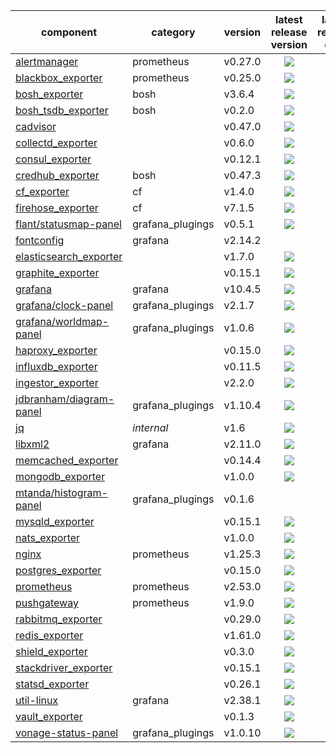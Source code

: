| component                 | category         | version | latest release version           | latest release date              |
|---------------------------|------------------|---------|:--------------------------------:|:--------------------------------:|
| [alertmanager]            | prometheus       | v0.27.0 | ![][alertmanager-ver]            | ![][alertmanager-act]            |
| [blackbox_exporter]       | prometheus       | v0.25.0 | ![][blackbox_exporter-ver]       | ![][blackbox_exporter-act]       |
| [bosh_exporter]           | bosh             | v3.6.4  | ![][bosh_exporter-ver]           | ![][bosh_exporter-act]           |
| [bosh_tsdb_exporter]      | bosh             | v0.2.0  | ![][bosh_tsdb_exporter-ver]      | ![][bosh_tsdb_exporter-act]      |
| [cadvisor]                |                  | v0.47.0 | ![][cadvisor-ver]                | ![][cadvisor-act]                |
| [collectd_exporter]       |                  | v0.6.0  | ![][collectd_exporter-ver]       | ![][collectd_exporter-act]       |
| [consul_exporter]         |                  | v0.12.1  | ![][consul_exporter-ver]         | ![][consul_exporter-act]         |
| [credhub_exporter]        | bosh             | v0.47.3 | ![][credhub_exporter-ver]        | ![][credhub_exporter-act]        |
| [cf_exporter]             | cf               | v1.4.0  | ![][cf_exporter-ver]             | ![][cf_exporter-act]             |
| [firehose_exporter]       | cf               | v7.1.5  | ![][firehose_exporter-ver]       | ![][firehose_exporter-act]       |
| [flant/statusmap-panel]   | grafana_plugings | v0.5.1  | ![][flant/statusmap-panel-ver]   | ![][flant/statusmap-panel-act]   |
| [fontconfig]              | grafana          | v2.14.2 |                                  |                                  |
| [elasticsearch_exporter]  |                  | v1.7.0  | ![][elasticsearch_exporter-ver]  | ![][elasticsearch_exporter-act]  |
| [graphite_exporter]       |                  | v0.15.1 | ![][graphite_exporter-ver]       | ![][graphite_exporter-act]       |
| [grafana]                 | grafana          | v10.4.5  | ![][grafana-ver]                 | ![][grafana-act]                 |
| [grafana/clock-panel]     | grafana_plugings | v2.1.7  | ![][grafana/clock-panel-ver]     | ![][grafana/clock-panel-act]     |
| [grafana/worldmap-panel]  | grafana_plugings | v1.0.6  | ![][grafana/worldmap-panel-ver]  | ![][grafana/worldmap-panel-act]  |
| [haproxy_exporter]        |                  | v0.15.0 | ![][haproxy_exporter-ver]        | ![][haproxy_exporter-act]        |
| [influxdb_exporter]       |                  | v0.11.5 | ![][influxdb_exporter-ver]       | ![][influxdb_exporter-act]       |
| [ingestor_exporter]       |                  | v2.2.0  | ![][ingestor_exporter-ver]       | ![][ingestor_exporter-act]       |
| [jdbranham/diagram-panel] | grafana_plugings | v1.10.4  | ![][jdbranham/diagram-panel-ver] | ![][jdbranham/diagram-panel-act] |
| [jq]                      | *internal*       | v1.6    | ![][jq-ver]                      | ![][jq-act]                      |
| [libxml2]                 | grafana          | v2.11.0 | ![][libxml2-ver]                 |                                  |
| [memcached_exporter]      |                  | v0.14.4 | ![][memcached_exporter-ver]      | ![][memcached_exporter-act]      |
| [mongodb_exporter]        |                  | v1.0.0  | ![][mongodb_exporter-ver]        | ![][mongodb_exporter-act]        |
| [mtanda/histogram-panel]  | grafana_plugings | v0.1.6  |                                  |                                  |
| [mysqld_exporter]         |                  | v0.15.1 | ![][mysqld_exporter-ver]         | ![][mysqld_exporter-act]         |
| [nats_exporter]           |                  | v1.0.0  | ![][nats_exporter-ver]           | ![][nats_exporter-act]           |
| [nginx]                   | prometheus       | v1.25.3 | ![][nginx-ver]                   |                                  |
| [postgres_exporter]       |                  | v0.15.0 | ![][postgres_exporter-ver]       | ![][postgres_exporter-act]       |
| [prometheus]              | prometheus       | v2.53.0 | ![][prometheus-ver]              | ![][prometheus-act]              |
| [pushgateway]             | prometheus       | v1.9.0  | ![][pushgateway-ver]             | ![][pushgateway-act]             |
| [rabbitmq_exporter]       |                  | v0.29.0 | ![][rabbitmq_exporter-ver]       | ![][rabbitmq_exporter-act]       |
| [redis_exporter]          |                  | v1.61.0 | ![][redis_exporter-ver]          | ![][redis_exporter-act]          |
| [shield_exporter]         |                  | v0.3.0  | ![][shield_exporter-ver]         | ![][shield_exporter-act]         |
| [stackdriver_exporter]    |                  | v0.15.1 | ![][stackdriver_exporter-ver]    | ![][stackdriver_exporter-act]    |
| [statsd_exporter]         |                  | v0.26.1 | ![][statsd_exporter-ver]         | ![][statsd_exporter-act]         |
| [util-linux]              | grafana          | v2.38.1 | ![][util-linux-ver]              |                                  |
| [vault_exporter]          |                  | v0.1.3  | ![][vault_exporter-ver]          | ![][vault_exporter-act]          |
| [vonage-status-panel]     | grafana_plugings | v1.0.10 | ![][vonage-status-panel-ver]     | ![][vonage-status-panel-act]     |


[alertmanager]: https://github.com/prometheus/alertmanager
[alertmanager-act]: https://img.shields.io/github/release-date/prometheus/alertmanager?label=latest
[alertmanager-ver]: https://img.shields.io/github/v/release/prometheus/alertmanager?label=latest

[prometheus]: https://github.com/prometheus/prometheus
[prometheus-act]: https://img.shields.io/github/release-date/prometheus/prometheus?label=latest
[prometheus-ver]: https://img.shields.io/github/v/release/prometheus/prometheus?label=latest

[blackbox_exporter]: https://github.com/prometheus/blackbox_exporter
[blackbox_exporter-act]: https://img.shields.io/github/release-date/prometheus/blackbox_exporter?label=latest
[blackbox_exporter-ver]: https://img.shields.io/github/v/release/prometheus/blackbox_exporter?label=latest

[bosh_exporter]: https://github.com/cloudfoundry/bosh_exporter
[bosh_exporter-act]: https://img.shields.io/github/release-date/cloudfoundry/bosh_exporter?label=latest
[bosh_exporter-ver]: https://img.shields.io/github/v/release/cloudfoundry/bosh_exporter?label=latest

[bosh_tsdb_exporter]: https://github.com/bosh-prometheus/bosh_tsdb_exporter
[bosh_tsdb_exporter-act]: https://img.shields.io/github/release-date/bosh-prometheus/bosh_tsdb_exporter?label=latest
[bosh_tsdb_exporter-ver]: https://img.shields.io/github/v/release/bosh-prometheus/bosh_tsdb_exporter?label=latest

[cadvisor]: https://github.com/google/cadvisor
[cadvisor-act]: https://img.shields.io/github/release-date/google/cadvisor?label=latest
[cadvisor-ver]: https://img.shields.io/github/v/release/google/cadvisor?label=latest

[cf_exporter]: https://github.com/cloudfoundry/cf_exporter
[cf_exporter-act]: https://img.shields.io/github/release-date/cloudfoundry/cf_exporter?label=latest
[cf_exporter-ver]: https://img.shields.io/github/v/release/cloudfoundry/cf_exporter?label=latest

[collectd_exporter]: https://github.com/prometheus/collectd_exporter
[collectd_exporter-act]: https://img.shields.io/github/release-date/prometheus/collectd_exporter?label=latest
[collectd_exporter-ver]: https://img.shields.io/github/v/release/prometheus/collectd_exporter?label=latest

[consul_exporter]: https://github.com/prometheus/consul_exporter
[consul_exporter-act]: https://img.shields.io/github/release-date/prometheus/consul_exporter?label=latest
[consul_exporter-ver]: https://img.shields.io/github/v/release/prometheus/consul_exporter?label=latest

[credhub_exporter]: https://github.com/orange-cloudfoundry/credhub_exporter
[credhub_exporter-act]: https://img.shields.io/github/release-date/orange-cloudfoundry/credhub_exporter?label=latest
[credhub_exporter-ver]: https://img.shields.io/github/v/release/orange-cloudfoundry/credhub_exporter?label=latest

[elasticsearch_exporter]: https://github.com/prometheus-community/elasticsearch_exporter
[elasticsearch_exporter-act]: https://img.shields.io/github/release-date/prometheus-community/elasticsearch_exporter?label=latest
[elasticsearch_exporter-ver]: https://img.shields.io/github/v/release/prometheus-community/elasticsearch_exporter?label=latest

[firehose_exporter]: https://github.com/cloudfoundry/firehose_exporter
[firehose_exporter-act]: https://img.shields.io/github/release-date/cloudfoundry/firehose_exporter?label=latest
[firehose_exporter-ver]: https://img.shields.io/github/v/release/cloudfoundry/firehose_exporter?label=latest

[grafana]: https://github.com/grafana/grafana
[grafana-act]: https://img.shields.io/github/release-date/grafana/grafana?label=latest
[grafana-ver]: https://img.shields.io/github/v/release/grafana/grafana?label=latest

[fontconfig]: https://gitlab.freedesktop.org/fontconfig/fontconfig

[flant/statusmap-panel]: https://github.com/flant/grafana-statusmap
[flant/statusmap-panel-act]: https://img.shields.io/github/release-date/flant/grafana-statusmap?label=latest
[flant/statusmap-panel-ver]: https://img.shields.io/github/v/release/flant/grafana-statusmap?label=latest

[grafana/clock-panel]: https://github.com/grafana/clock-panel
[grafana/clock-panel-act]: https://img.shields.io/github/release-date/grafana/clock-panel?label=latest
[grafana/clock-panel-ver]: https://img.shields.io/github/v/release/grafana/clock-panel?label=latest

[grafana/worldmap-panel]: https://github.com/grafana/worldmap-panel
[grafana/worldmap-panel-act]: https://img.shields.io/github/release-date/grafana/worldmap-panel?label=latest
[grafana/worldmap-panel-ver]: https://img.shields.io/github/v/release/grafana/worldmap-panel?label=latest

[jdbranham/diagram-panel]: https://github.com/jdbranham/grafana-diagram
[jdbranham/diagram-panel-act]: https://img.shields.io/github/release-date/jdbranham/grafana-diagram?label=latest
[jdbranham/diagram-panel-ver]: https://img.shields.io/github/v/release/jdbranham/grafana-diagram?label=latest

[mtanda/histogram-panel]: https://github.com/mtanda/grafana-histogram-panel
[mtanda/histogram-panel-act]: https://img.shields.io/github/release-date/mtanda/grafana-histogram-panel?label=latest
[mtanda/histogram-panel-ver]: https://img.shields.io/github/v/release/mtanda/grafana-histogram-panel?label=latest

[vonage-status-panel]: https://github.com/Vonage/Grafana_Status_panel
[vonage-status-panel-act]: https://img.shields.io/github/release-date/Vonage/Grafana_Status_panel?label=latest
[vonage-status-panel-ver]: https://img.shields.io/github/v/release/Vonage/Grafana_Status_panel?label=latest

[graphite_exporter]: https://github.com/prometheus/graphite_exporter
[graphite_exporter-act]: https://img.shields.io/github/release-date/prometheus/graphite_exporter?label=latest
[graphite_exporter-ver]: https://img.shields.io/github/v/release/prometheus/graphite_exporter?label=latest

[haproxy_exporter]: https://github.com/prometheus/haproxy_exporter
[haproxy_exporter-act]: https://img.shields.io/github/release-date/prometheus/haproxy_exporter?label=latest
[haproxy_exporter-ver]: https://img.shields.io/github/v/release/prometheus/haproxy_exporter?label=latest

[influxdb_exporter]: https://github.com/prometheus/influxdb_exporter
[influxdb_exporter-act]: https://img.shields.io/github/release-date/prometheus/influxdb_exporter?label=latest
[influxdb_exporter-ver]: https://img.shields.io/github/v/release/prometheus/influxdb_exporter?label=latest

[ingestor_exporter]: https://github.com/bosh-prometheus/ingestor_exporter
[ingestor_exporter-act]: https://img.shields.io/github/release-date/bosh-prometheus/ingestor_exporter?label=latest
[ingestor_exporter-ver]: https://img.shields.io/github/v/release/bosh-prometheus/ingestor_exporter?label=latest

[memcached_exporter]: https://github.com/prometheus/memcached_exporter
[memcached_exporter-act]: https://img.shields.io/github/release-date/prometheus/memcached_exporter?label=latest
[memcached_exporter-ver]: https://img.shields.io/github/v/release/prometheus/memcached_exporter?label=latest

[mongodb_exporter]: https://github.com/percona/mongodb_exporter
[mongodb_exporter-act]: https://img.shields.io/github/release-date/percona/mongodb_exporter?label=latest
[mongodb_exporter-ver]: https://img.shields.io/github/v/release/percona/mongodb_exporter?label=latest

[mysqld_exporter]: https://github.com/prometheus/mysqld_exporter
[mysqld_exporter-act]: https://img.shields.io/github/release-date/prometheus/mysqld_exporter?label=latest
[mysqld_exporter-ver]: https://img.shields.io/github/v/release/prometheus/mysqld_exporter?label=latest

[nats_exporter]: https://github.com/nats-io/prometheus-nats-exporter
[nats_exporter-act]: https://img.shields.io/github/release-date/nats-io/prometheus-nats-exporter?label=latest
[nats_exporter-ver]: https://img.shields.io/github/v/release/nats-io/prometheus-nats-exporter?label=latest

[nginx]: https://github.com/nginx/nginx
[nginx-act]: https://img.shields.io/github/release-date/nginx/nginx?label=latest
[nginx-ver]: https://img.shields.io/github/v/tag/nginx/nginx?label=latest

[postgres_exporter]: https://github.com/prometheus-community/postgres_exporter
[postgres_exporter-act]: https://img.shields.io/github/release-date/prometheus-community/postgres_exporter?label=latest
[postgres_exporter-ver]: https://img.shields.io/github/v/release/prometheus-community/postgres_exporter?label=latest

[pushgateway]: https://github.com/prometheus/pushgateway
[pushgateway-act]: https://img.shields.io/github/release-date/prometheus/pushgateway?label=latest
[pushgateway-ver]: https://img.shields.io/github/v/release/prometheus/pushgateway?label=latest

[rabbitmq_exporter]: https://github.com/kbudde/rabbitmq_exporter
[rabbitmq_exporter-act]: https://img.shields.io/github/release-date/kbudde/rabbitmq_exporter?label=latest
[rabbitmq_exporter-ver]: https://img.shields.io/github/v/release/kbudde/rabbitmq_exporter?label=latest

[redis_exporter]: https://github.com/oliver006/redis_exporter
[redis_exporter-act]: https://img.shields.io/github/release-date/oliver006/redis_exporter?label=latest
[redis_exporter-ver]: https://img.shields.io/github/v/release/oliver006/redis_exporter?label=latest

[shield_exporter]: https://github.com/bosh-prometheus/shield_exporter
[shield_exporter-act]: https://img.shields.io/github/release-date/bosh-prometheus/shield_exporter?label=latest
[shield_exporter-ver]: https://img.shields.io/github/v/release/bosh-prometheus/shield_exporter?label=latest

[stackdriver_exporter]: https://github.com/prometheus-community/stackdriver_exporter
[stackdriver_exporter-act]: https://img.shields.io/github/release-date/prometheus-community/stackdriver_exporter?label=latest
[stackdriver_exporter-ver]: https://img.shields.io/github/v/release/prometheus-community/stackdriver_exporter?label=latest

[statsd_exporter]: https://github.com/prometheus/statsd_exporter
[statsd_exporter-act]: https://img.shields.io/github/release-date/prometheus/statsd_exporter?label=latest
[statsd_exporter-ver]: https://img.shields.io/github/v/release/prometheus/statsd_exporter?label=latest

[vault_exporter]: https://github.com/Talend/vault_exporter
[vault_exporter-act]: https://img.shields.io/github/release-date/Talend/vault_exporter?label=latest
[vault_exporter-ver]: https://img.shields.io/github/v/release/Talend/vault_exporter?label=latest

[util-linux]: https://github.com/util-linux/util-linux
[util-linux-act]: https://img.shields.io/github/release-date/util-linux/util-linux?label=latest
[util-linux-ver]: https://img.shields.io/github/v/tag/util-linux/util-linux?label=latest

[jq]: https://github.com/stedolan/jq
[jq-act]: https://img.shields.io/github/release-date/stedolan/jq?label=latest
[jq-ver]: https://img.shields.io/github/v/release/stedolan/jq?label=latest

[libxml2]: https://github.com/GNOME/libxml2
[libxml2-act]: https://img.shields.io/github/release-date/GNOME/libxml2?label=latest
[libxml2-ver]: https://img.shields.io/github/v/tag/GNOME/libxml2?label=latest
